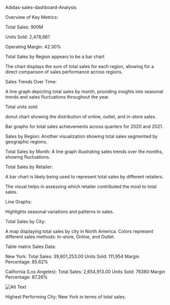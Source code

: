 
Adidas-sales-dashboard-Analysis

Overview of Key Metrics:

Total Sales: 900M

Units Sold: 2,478,861

Operating Margin: 42.30%


Total Sales by Region appears to be a bar chart


The chart displays the sum of total sales for each region, allowing for a direct comparison of sales performance across regions.


Sales Trends Over Time:

A line graph depicting total sales by month, providing insights into seasonal trends and sales fluctuations throughout the year.

Total units sold:

donut chart showing the distribution of online, outlet, and in-store sales.

Bar graphs for total sales achievements across quarters for 2020 and 2021.

Sales by Region: Another visualization showing total sales segmented by geographic regions.


Total Sales by Month: A line graph illustrating sales trends over the months, showing fluctuations.


Total Sales by Retailer:

A bar chart is likely being used to represent total sales by different retailers.

The visual helps in assessing which retailer contributed the most to total sales.


Line Graphs:

Highlights seasonal variations and patterns in sales.


Total Sales by City:

A map displaying total sales by city in North America.
Colors represent different sales methods: In-store, Online, and Outlet.


Table matrix Sales Data:

New York:
Total Sales: 39,801,253.00
Units Sold: 111,954
Margin Percentage: 85.62%

California (Los Angeles):
Total Sales: 2,654,913.00
Units Sold: 76380
Margin Percentage: 87.26%


![Alt Text]()

Highest Performing City: New York in terms of total sales.

